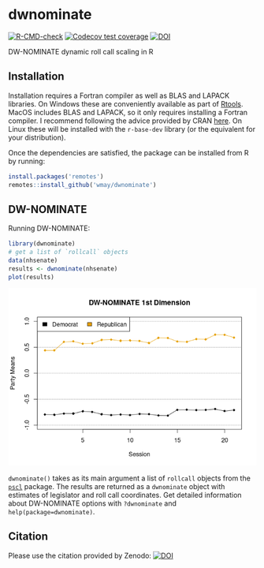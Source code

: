 
<!-- README.md is generated from README.Rmd. Please edit that file -->

# dwnominate

[![R-CMD-check](https://github.com/wmay/dwnominate/workflows/R-CMD-check/badge.svg)](https://github.com/wmay/dwnominate/actions)
[![Codecov test
coverage](https://codecov.io/gh/wmay/dwnominate/branch/master/graph/badge.svg)](https://codecov.io/gh/wmay/dwnominate?branch=master)
[![DOI](https://zenodo.org/badge/48529209.svg)](https://zenodo.org/badge/latestdoi/48529209)

DW-NOMINATE dynamic roll call scaling in R

## Installation

Installation requires a Fortran compiler as well as BLAS and LAPACK
libraries. On Windows these are conveniently available as part of
[Rtools](https://cran.r-project.org/bin/windows/Rtools/). MacOS includes
BLAS and LAPACK, so it only requires installing a Fortran compiler. I
recommend following the advice provided by CRAN
[here](https://cran.r-project.org/bin/macosx/tools/). On Linux these
will be installed with the `r-base-dev` library (or the equivalent for
your distribution).

Once the dependencies are satisfied, the package can be installed from R
by running:

``` r
install.packages('remotes')
remotes::install_github('wmay/dwnominate')
```

## DW-NOMINATE

Running DW-NOMINATE:

``` r
library(dwnominate)
# get a list of `rollcall` objects
data(nhsenate)
results <- dwnominate(nhsenate)
plot(results)
```

![](man/figures/README-example-1.png)<!-- -->

`dwnominate()` takes as its main argument a list of `rollcall` objects
from the
[`pscl`](https://cran.r-project.org/web/packages/pscl/index.html)
package. The results are returned as a `dwnominate` object with
estimates of legislator and roll call coordinates. Get detailed
information about DW-NOMINATE options with `?dwnominate` and
`help(package=dwnominate)`.

## Citation

Please use the citation provided by Zenodo:
[![DOI](https://zenodo.org/badge/48529209.svg)](https://zenodo.org/badge/latestdoi/48529209)
